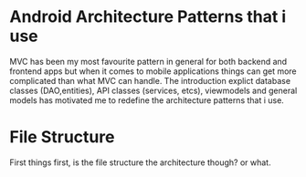 # Android Architecture Patterns that i use

MVC has been my most favourite pattern in general for both backend and frontend apps but when it comes to mobile applications things can get more complicated than what MVC can handle.
The introduction explict database classes (DAO,entities), API classes (services, etcs), viewmodels and general models has motivated me to redefine the architecture patterns that i use.

# File Structure

First things first, is the file structure the architecture though? or what.

